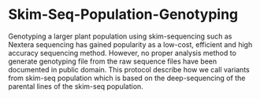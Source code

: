 # Skim-Seq-Population-Genotyping
Genotyping a larger plant population using skim-sequencing such as Nextera sequencing has gained popularity as a low-cost, efficient and high accuracy sequencing method. However, no proper analysis method to generate genotyping file from the raw sequence files have been documented in public domain.  This protocol describe how we call variants from skim-seq population which is based on the deep-sequencing of the parental lines of the skim-seq population. 
